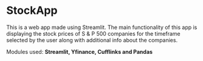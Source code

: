 # StockApp
This is a web app made using Streamlit. The main functionality of this app is displaying the stock prices of S & P 500 companies for the timeframe selected by the user along with additional info about the companies.


Modules used: **Streamlit, Yfinance, Cufflinks and Pandas**
